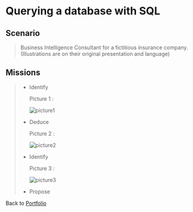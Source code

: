 # Querying a database with SQL

## Scenario
 > Business Intelligence Consultant for a fictitious insurance company. (Illustrations are on their original presentation and language)

## Missions
> * Identify 
>
>   Picture 1 : 
> 
>   ![picture1](/Projects/Project_2_folder/images/Image_1.jpg)
> 
> * Deduce
>  
>   Picture 2 : 
>
>   ![picture2](/Projects/Project_2_folder/images/Image_2.jpg)
> 
> * Identify 
>  
>   Picture 3 : 
>
>   ![picture3](/Projects/Project_2_folder/images/Image_3.jpg)
>
> * Propose 


Back to [Portfolio](https://ivancor93.github.io/Portfolio)
